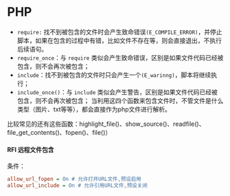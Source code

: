
# PHP
- `require:` 找不到被包含的文件时会产生致命错误`(E_COMPILE_ERROR)`，并停止脚本，如果在包含的过程中有错，比如文件不存在等，则会直接退出，不执行后续语句。
- `require_once`：与 `require` 类似会产生致命错误，区别是如果文件代码已经被包含，则不会再次被包含；
- `include`：找不到被包含的文件时只会产生一个`(E_warinng)`，脚本将继续执行；
- `include_once()`：与 `include` 类似会产生警告，区别是如果文件代码已经被包含，则不会再次被包含；
当利用这四个函数来包含文件时，不管文件是什么类型（图片、txt等等），都会直接作为php文件进行解析。

比较常见的还有这些函数：highlight_file()、show_source()、readfile()、file_get_contents()、fopen()、file()）

#### RFI 远程文件包含
条件：
```ini
allow_url_fopen = On # 允许打开URL文件,预设启用
allow_url_include = On # 允许引用URL文件,预设关闭
```

